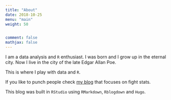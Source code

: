 ```yaml
---
title: "About"
date: 2018-10-25
menu: "main"
weight: 50


comment: false
mathjax: false
---
```


I am a data analysis and `R` enthusiast. I was born and I grow up in the eternal city. Now I live in the city of the late Edgar Allan Poe. 

This is where I play with data and `R`.

If you like to punch people check [my blog](https://muaydata.netlify.com/) that focuses on fight stats.

This blog was built in `RStudio` using `RMarkdown`, `Rblogdown` and `Hugo`.



